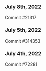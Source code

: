 ### July 8th, 2022

Commit #21317

### July 5th, 2022

Commit #314353


### July 4th, 2022

Commit #72281
